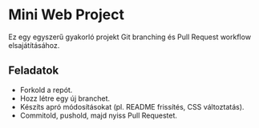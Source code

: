 # Mini Web Project

Ez egy egyszerű gyakorló projekt Git branching és Pull Request workflow elsajátításához.

## Feladatok
- Forkold a repót.
- Hozz létre egy új branchet.
- Készíts apró módosításokat (pl. README frissítés, CSS változtatás).
- Commitold, pushold, majd nyiss Pull Requestet.
